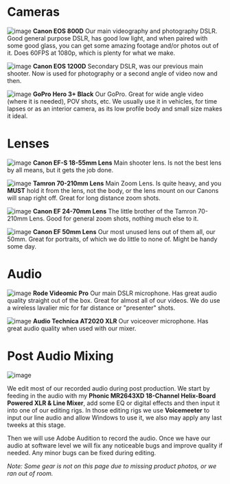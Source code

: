 # Cameras

![image](https://i.imgur.com/s9wTEvq.png)
**Canon EOS 800D** Our main videography and photography DSLR. Good general purpose DSLR, has good low light, and when paired with some good glass, you can get some amazing footage and/or photos out of it. Does 60FPS at 1080p, which is plenty for what we make.

![image](https://i.imgur.com/X7kSIuu.png)
**Canon EOS 1200D** Secondary DSLR, was our previous main shooter. Now is used for photography or a second angle of video now and then.

![image](https://i.imgur.com/To74bUV.png)
**GoPro Hero 3+ Black** Our GoPro. Great for wide angle video (where it is needed), POV shots, etc. We usually use it in vehicles, for time lapses or as an interior camera, as its low profile body and small size makes it ideal.

# Lenses

![image](https://i.imgur.com/0gwSo8P.png)
**Canon EF-S 18-55mm Lens** Main shooter lens. Is not the best lens by all means, but it gets the job done. 

![image](https://i.imgur.com/Dvpb5WG.png)
**Tamron 70-210mm Lens** Main Zoom Lens. Is quite heavy, and you **MUST** hold it from the lens, not the body, or the lens mount on our Canons will snap right off. Great for long distance zoom shots.

![image](https://i.imgur.com/ZDk62tr.png)
**Canon EF 24-70mm Lens** The little brother of the Tamron 70-210mm Lens. Good for general zoom shots, nothing much else to it.

![image](https://i.imgur.com/Z68wLOz.png)
**Canon EF 50mm Lens** Our most unused lens out of them all, our 50mm. Great for portraits, of which we do little to none of. Might be handy some day.

# Audio

![image](https://i.imgur.com/0Y3GEcQ.png)
**Rode Videomic Pro** Our main DSLR microphone. Has great audio quality straight out of the box. Great for almost all of our videos. We do use a wireless lavalier mic for far distance or "presenter" shots.

![image](https://i.imgur.com/VdzfMmo.png)
**Audio Technica AT2020 XLR** Our voiceover microphone. Has great audio quality when used with our mixer.

# Post Audio Mixing

![image](https://i.imgur.com/P8cCT42.jpg)

We edit most of our recorded audio during post production. We start by feeding in the audio with my **Phonic MR2643XD 18-Channel Helix-Board Powered XLR & Line Mixer**, add some EQ or digital effects and then input it into one of our editing rigs. In those editing rigs we use **Voicemeeter** to input our line audio and allow Windows to use it, we also may apply any last tweeks at this stage. 

Then we will use Adobe Audition to record the audio. Once we have our audio at software level we will fix any noticeable bugs and improve quality if needed. Any minor bugs can be fixed during editing.

*Note: Some gear is not on this page due to missing product photos, or we ran out of room.*
